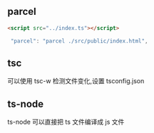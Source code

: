 ## parcel

```html
<script src="../index.ts"></script>
```

```js
 "parcel": "parcel ./src/public/index.html",
```

## tsc
可以使用 tsc-w 检测文件变化,设置 tsconfig.json

## ts-node
ts-node 可以直接把 ts 文件编译成 js 文件